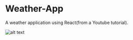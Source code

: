 # Weather-App
A weather application using React(from a Youtube tutorial).

![alt text](https://raw.githubusercontent.com/eveOfCode/Weather-App/edit/master/to/bg.png)

